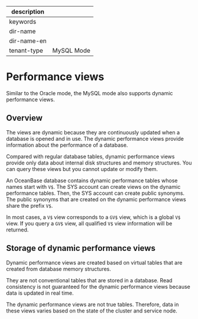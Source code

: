 |description||
|---|---|
|keywords||
|dir-name||
|dir-name-en||
|tenant-type|MySQL Mode|

# Performance views

Similar to the Oracle mode, the MySQL mode also supports dynamic performance views.

## Overview

The views are dynamic because they are continuously updated when a database is opened and in use. The dynamic performance views provide information about the performance of a database.

Compared with regular database tables, dynamic performance views provide only data about internal disk structures and memory structures. You can query these views but you cannot update or modify them.

An OceanBase database contains dynamic performance tables whose names start with `V$`. The SYS account can create views on the dynamic performance tables. Then, the SYS account can create public synonyms. The public synonyms that are created on the dynamic performance views share the prefix `V$`.

In most cases, a `V$` view corresponds to a `GV$` view, which is a global `V$` view. If you query a `GV$` view, all qualified `V$` view information will be returned.

## Storage of dynamic performance views

Dynamic performance views are created based on virtual tables that are created from database memory structures.

They are not conventional tables that are stored in a database. Read consistency is not guaranteed for the dynamic performance views because data is updated in real time.

The dynamic performance views are not true tables. Therefore, data in these views varies based on the state of the cluster and service node.
